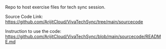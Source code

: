 Repo to host exercise files for tech sync session.

Source Code Link: https://github.com/ArijitCloud/VivaTechSync/tree/main/sourcecode


Instruction to use the code: https://github.com/ArijitCloud/VivaTechSync/blob/main/sourcecode/README.md
